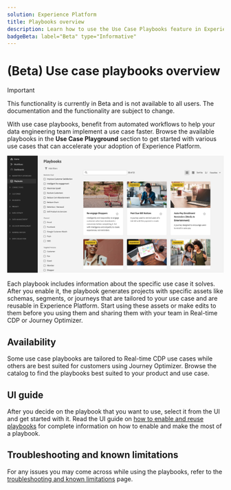 ```yaml
---
solution: Experience Platform
title: Playbooks overview
description: Learn how to use the Use Case Playbooks feature in Experience Platform to get started with various use cases
badgeBeta: label="Beta" type="Informative"
---
```


# (Beta) Use case playbooks overview

>[!IMPORTANT]
>
>This functionality is currently in Beta and is not available to all users. The documentation and the functionality are subject to change.

With use case playbooks, benefit from automated workflows to help your data engineering team implement a use case faster. Browse the available playbooks in the **Use Case Playground** section to get started with various use cases that can accelerate your adoption of Experience Platform. 

![View of all playbooks](/help/use-case-playbooks/assets/playbooks/overview/playbooks-landing-page.png)

Each playbook includes information about the specific use case it solves. After you enable it, the playbook generates projects with specific assets like schemas, segments, or journeys that are tailored to your use case and are reusable in Experience Platform. Start using these assets or make edits to them before you using them and sharing them with your team in Real-time CDP or Journey Optimizer.

## Availability

Some use case playbooks are tailored to Real-time CDP use cases while others are best suited for customers using Journey Optimizer. Browse the catalog to find the playbooks best suited to your product and use case.

## UI guide

After you decide on the playbook that you want to use, select it from the UI and get started with it. Read the UI guide on [how to enable and reuse playbooks](/help/use-case-playbooks/playbooks/ui-guide.md) for complete information on how to enable and make the most of a playbook.  

## Troubleshooting and known limitations

For any issues you may come across while using the playbooks, refer to the [troubleshooting and known limitations](/help/use-case-playbooks/playbooks/troubleshooting.md) page.